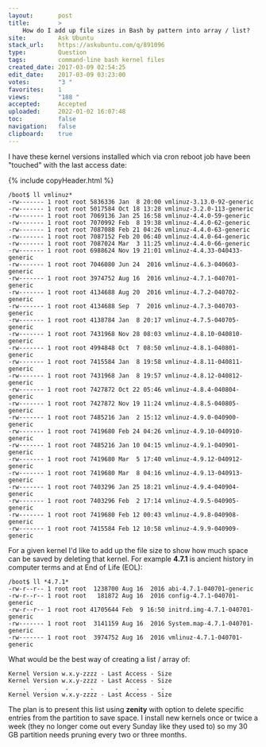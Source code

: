 ```yaml
---
layout:       post
title:        >
    How do I add up file sizes in Bash by pattern into array ∕ list?
site:         Ask Ubuntu
stack_url:    https://askubuntu.com/q/891096
type:         Question
tags:         command-line bash kernel files
created_date: 2017-03-09 02:54:25
edit_date:    2017-03-09 03:23:00
votes:        "3 "
favorites:    1
views:        "188 "
accepted:     Accepted
uploaded:     2022-01-02 16:07:48
toc:          false
navigation:   false
clipboard:    true
---
```


I have these kernel versions installed which via cron reboot job have been "touched" with the last access date:

{% include copyHeader.html %}
``` 
/boot$ ll vmlinuz*
-rw------- 1 root root 5836336 Jan  8 20:00 vmlinuz-3.13.0-92-generic
-rw------- 1 root root 5017584 Oct 18 13:28 vmlinuz-3.2.0-113-generic
-rw------- 1 root root 7069136 Jan 25 16:58 vmlinuz-4.4.0-59-generic
-rw------- 1 root root 7070992 Feb  8 19:38 vmlinuz-4.4.0-62-generic
-rw------- 1 root root 7087088 Feb 21 04:26 vmlinuz-4.4.0-63-generic
-rw------- 1 root root 7087152 Feb 20 06:40 vmlinuz-4.4.0-64-generic
-rw------- 1 root root 7087024 Mar  3 11:25 vmlinuz-4.4.0-66-generic
-rw------- 1 root root 6988624 Nov 19 21:01 vmlinuz-4.4.33-040433-generic
-rw------- 1 root root 7046080 Jun 24  2016 vmlinuz-4.6.3-040603-generic
-rw------- 1 root root 3974752 Aug 16  2016 vmlinuz-4.7.1-040701-generic
-rw------- 1 root root 4134688 Aug 20  2016 vmlinuz-4.7.2-040702-generic
-rw------- 1 root root 4134688 Sep  7  2016 vmlinuz-4.7.3-040703-generic
-rw------- 1 root root 4138784 Jan  8 20:17 vmlinuz-4.7.5-040705-generic
-rw------- 1 root root 7431968 Nov 28 08:03 vmlinuz-4.8.10-040810-generic
-rw------- 1 root root 4994848 Oct  7 08:50 vmlinuz-4.8.1-040801-generic
-rw------- 1 root root 7415584 Jan  8 19:58 vmlinuz-4.8.11-040811-generic
-rw------- 1 root root 7431968 Jan  8 19:57 vmlinuz-4.8.12-040812-generic
-rw------- 1 root root 7427872 Oct 22 05:46 vmlinuz-4.8.4-040804-generic
-rw------- 1 root root 7427872 Nov 19 11:24 vmlinuz-4.8.5-040805-generic
-rw------- 1 root root 7485216 Jan  2 15:12 vmlinuz-4.9.0-040900-generic
-rw------- 1 root root 7419680 Feb 24 04:26 vmlinuz-4.9.10-040910-generic
-rw------- 1 root root 7485216 Jan 10 04:15 vmlinuz-4.9.1-040901-generic
-rw------- 1 root root 7419680 Mar  5 17:40 vmlinuz-4.9.12-040912-generic
-rw------- 1 root root 7419680 Mar  8 04:16 vmlinuz-4.9.13-040913-generic
-rw------- 1 root root 7403296 Jan 25 18:21 vmlinuz-4.9.4-040904-generic
-rw------- 1 root root 7403296 Feb  2 17:14 vmlinuz-4.9.5-040905-generic
-rw------- 1 root root 7419680 Feb 12 00:43 vmlinuz-4.9.8-040908-generic
-rw------- 1 root root 7415584 Feb 12 10:58 vmlinuz-4.9.9-040909-generic

```

For a given kernel I'd like to add up the file size to show how much space can be saved by deleting that kernel. For example **4.7.1** is ancient history in computer terms and at End of Life (EOL):

``` 
/boot$ ll *4.7.1*
-rw-r--r-- 1 root root  1238700 Aug 16  2016 abi-4.7.1-040701-generic
-rw-r--r-- 1 root root   181872 Aug 16  2016 config-4.7.1-040701-generic
-rw-r--r-- 1 root root 41705644 Feb  9 16:50 initrd.img-4.7.1-040701-generic
-rw------- 1 root root  3141159 Aug 16  2016 System.map-4.7.1-040701-generic
-rw------- 1 root root  3974752 Aug 16  2016 vmlinuz-4.7.1-040701-generic

```

What would be the best way of creating a list / array of:

``` 
Kernel Version w.x.y-zzzz - Last Access - Size
Kernel Version w.x.y-zzzz - Last Access - Size
    .     .     .      .      .     .      .
Kernel Version w.x.y-zzzz - Last Access - Size

```

The plan is to present this list using **zenity** with option to delete specific entries from the partition to save space. I install new kernels once or twice a week (they no longer come out every Sunday like they used to) so my 30 GB partition needs pruning every two or three months.
